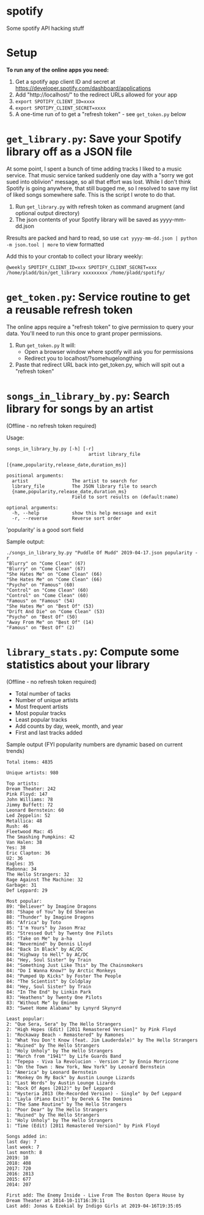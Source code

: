 # spotify
Some spotify API hacking stuff


# Setup
**To run any of the online apps you need:**
1. Get a spotify app client ID and secret at https://developer.spotify.com/dashboard/applications
2. Add "http://localhost/" to the redirect URLs allowed for your app
3. ```export SPOTIFY_CLIENT_ID=xxxx```
4. ```export SPOTIPY_CLIENT_SECRET=xxxx```
5. A one-time run of to get a "refresh token" - see ```get_token.py``` below

# **```get_library.py```**: Save your Spotify library off as a JSON file

At some point, I spent a bunch of time adding tracks I liked to a music service.  That music service tanked suddenly
one day with a "sorry we got sued into oblivion" message, so all that effort was lost.  While I don't think Spotify
is going anywhere, that still bugged me, so I resolved to save my list of liked songs somewhere safe.  This is the
script I wrote to do that.

1. Run ```get_library.py``` with refresh token as command arugment (and optional output directory)
2. The json contents of your Spotify library will be saved as yyyy-mm-dd.json

Rresults are packed and hard to read, so use ```cat yyyy-mm-dd.json | python -m json.tool | more``` to view formatted

Add this to your crontab to collect your library weekly:
```
@weekly SPOTIFY_CLIENT_ID=xxx SPOTIFY_CLIENT_SECRET=xxx /home/pladd/bin/get_library xxxxxxxxx /home/pladd/spotify/
```

# **```get_token.py```**: Service routine to get a reusable refresh token

The online apps require a "refresh token" to give permission to query your data.  You'll need to run this once to
grant proper permissions.

1. Run ```get_token.py```
   It will:
   * Open a browser window where spotify will ask you for permissions
   * Redirect you to localhost/?somehugelongthing
2. Paste that redirect URL back into get_token.py, which will spit out a "refresh token"

# ```songs_in_library_by.py```: Search library for songs by an artist
(Offline - no refresh token required)

Usage:
```
songs_in_library_by.py [-h] [-r]
                              artist library_file
                              [{name,popularity,release_date,duration_ms}]

positional arguments:
  artist                The artist to search for
  library_file          The JSON library file to search
  {name,popularity,release_date,duration_ms}
                        Field to sort results on (default:name)

optional arguments:
  -h, --help            show this help message and exit
  -r, --reverse         Reverse sort order
```

'popularity' is a good sort field

Sample output:
```
./songs_in_library_by.py "Puddle Of Mudd" 2019-04-17.json popularity -r
"Blurry" on "Come Clean" (67)
"Blurry" on "Come Clean" (67)
"She Hates Me" on "Come Clean" (66)
"She Hates Me" on "Come Clean" (66)
"Psycho" on "Famous" (60)
"Control" on "Come Clean" (60)
"Control" on "Come Clean" (60)
"Famous" on "Famous" (54)
"She Hates Me" on "Best Of" (53)
"Drift And Die" on "Come Clean" (53)
"Psycho" on "Best Of" (50)
"Away From Me" on "Best Of" (14)
"Famous" on "Best Of" (2)
```

# **```library_stats.py```**: Compute some statistics about your library
(Offline - no refresh token required)

* Total number of tacks
* Number of unique artists
* Most frequent artists
* Most popular tracks
* Least popular tracks
* Add counts by day, week, month, and year
* First and last tracks added

Sample output (FYI popularity numbers are dynamic based on current trends)
```
Total items: 4835

Unique artists: 980

Top artists:
Dream Theater: 242
Pink Floyd: 147
John Williams: 78
Jimmy Buffett: 72
Leonard Bernstein: 60
Led Zeppelin: 52
Metallica: 48
Rush: 46
Fleetwood Mac: 45
The Smashing Pumpkins: 42
Van Halen: 38
Yes: 38
Eric Clapton: 36
U2: 36
Eagles: 35
Madonna: 34
The Hello Strangers: 32
Rage Against The Machine: 32
Garbage: 31
Def Leppard: 29

Most popular:
89: "Believer" by Imagine Dragons
88: "Shape of You" by Ed Sheeran
88: "Thunder" by Imagine Dragons
86: "Africa" by Toto
85: "I'm Yours" by Jason Mraz
85: "Stressed Out" by Twenty One Pilots
85: "Take on Me" by a-ha
84: "Nevermind" by Dennis Lloyd
84: "Back In Black" by AC/DC
84: "Highway to Hell" by AC/DC
84: "Hey, Soul Sister" by Train
84: "Something Just Like This" by The Chainsmokers
84: "Do I Wanna Know?" by Arctic Monkeys
84: "Pumped Up Kicks" by Foster The People
84: "The Scientist" by Coldplay
84: "Hey, Soul Sister" by Train
84: "In The End" by Linkin Park
83: "Heathens" by Twenty One Pilots
83: "Without Me" by Eminem
83: "Sweet Home Alabama" by Lynyrd Skynyrd

Least popular:
2: "Que Sera, Sera" by The Hello Strangers
2: "High Hopes (Edit) [2011 Remastered Version]" by Pink Floyd
1: "Rockaway Beach - Remastered" by Ramones
1: "What You Don't Know (feat. Jim Lauderdale)" by The Hello Strangers
1: "Ruined" by The Hello Strangers
1: "Holy Unholy" by The Hello Strangers
1: "March from "1941"" by Life Guards Band
1: "Tepepa - Viva la Revolucion - Version 2" by Ennio Morricone
1: "On the Town : New York, New York" by Leonard Bernstein
1: "America" by Leonard Bernstein
1: "Monkey On My Back" by Austin Lounge Lizards
1: "Last Words" by Austin Lounge Lizards
1: "Rock Of Ages (2012)" by Def Leppard
1: "Hysteria 2013 (Re-Recorded Version) - Single" by Def Leppard
1: "Layla (Piano Exit)" by Derek & The Dominos
1: "The Same Routine" by The Hello Strangers
1: "Poor Dear" by The Hello Strangers
1: "Ruined" by The Hello Strangers
1: "Holy Unholy" by The Hello Strangers
1: "Time (Edit) [2011 Remastered Version]" by Pink Floyd

Songs added in:
last day: 7
last week: 7
last month: 8
2019: 10
2018: 408
2017: 720
2016: 2813
2015: 677
2014: 207

First add: The Enemy Inside - Live From The Boston Opera House by Dream Theater at 2014-10-11T16:39:11
Last add: Jonas & Ezekial by Indigo Girls at 2019-04-16T19:35:05
```